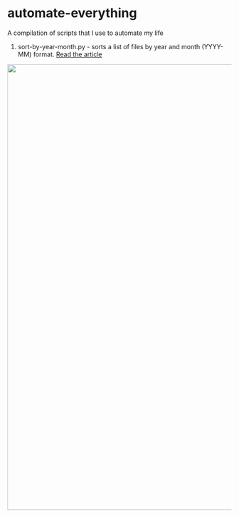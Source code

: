 # automate-everything
A compilation of scripts that I use to automate my life

1. sort-by-year-month.py - sorts a list of files by year and month (YYYY-MM) format. [Read the article](https://dev.to/alfielytorres/organising-cat-videos-using-python-429g)
<img src="https://i.imgur.com/SYco8t1.gif" width="1000">

